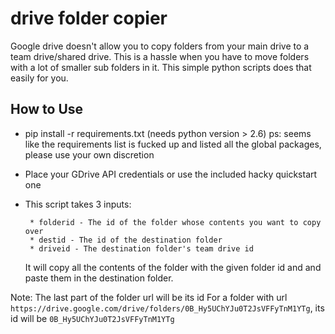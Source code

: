 # drive folder copier

Google drive doesn't allow you to copy folders from your main drive to a team drive/shared drive. This is a hassle when you have to move folders with a lot of smaller sub folders in it. This simple python scripts does that easily for you.

## How to Use
* pip install -r requirements.txt (needs python version > 2.6) ps: seems like the requirements list is fucked up and listed all the global packages, please use your own discretion

* Place your GDrive API credentials or use the included hacky quickstart one

*  This script takes 3 inputs:

        * folderid - The id of the folder whose contents you want to copy over
        * destid - The id of the destination folder
        * driveid - The destination folder's team drive id

    It will copy all the contents of the folder with the given folder id and and paste them in the destination folder.

Note: The last part of the folder url will be its id
        For a folder with url ```https://drive.google.com/drive/folders/0B_Hy5UChYJu0T2JsVFFyTnM1YTg```, its id will be ```0B_Hy5UChYJu0T2JsVFFyTnM1YTg```
